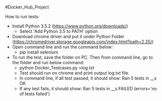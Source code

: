 ﻿#Docker_Hub_Project

How to run tests:

- Install Python 3.5.2 (https://www.python.org/downloads/) 
	- Select 'Add Python 3.5 to PATH' option
- Download chrome driver and put it under Python Folder (https://chromedriver.storage.googleapis.com/index.html?path=2.25/)
- Open command line and run the command below:
	- pip install selenium
- To run the test, save the folder on PC. Then from command line, go to the folder and run below command:
	- python Docker_Testcases.py >log.txt
	- Test should run on chrome and print output log.txt file.
	- In command line, if all test passed, it should show: 
		Ran 5 tests in __s
		OK
	- If any test fails, it should show:
		Ran 5 tests in __s
		FAILED (errors='no of tests failed')
